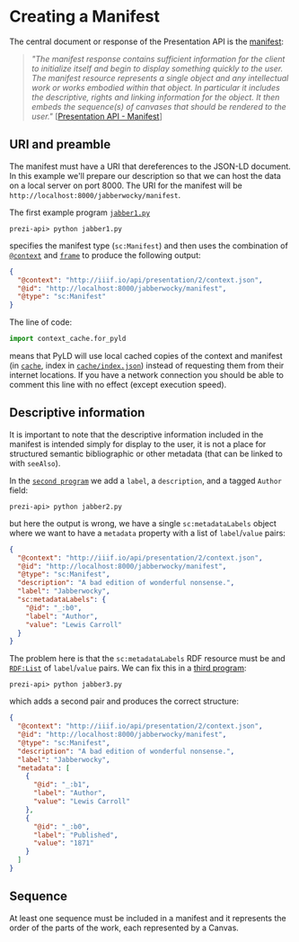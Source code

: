 # Creating a Manifest

The central document or response of the Presentation API is the [manifest](http://iiif.io/api/presentation/2.1/#manifest):

> _"The manifest response contains sufficient information for the client to initialize itself and begin to display something quickly to the user. The manifest resource represents a single object and any intellectual work or works embodied within that object. In particular it includes the descriptive, rights and linking information for the object. It then embeds the sequence(s) of canvases that should be rendered to the user."_ \[[Presentation API - Manifest](http://iiif.io/api/presentation/2.1/#manifest)]

## URI and preamble

The manifest must have a URI that dereferences to the JSON-LD document. In this example we'll prepare our description so that we can host the data on a local server on port 8000. The URI for the manifest will be `http://localhost:8000/jabberwocky/manifest`.

The first example program [`jabber1.py`](jabber1.py)

``` shell
prezi-api> python jabber1.py
```

specifies the manifest type (`sc:Manifest`) and then uses the combination of [`@context`](http://iiif.io/api/presentation/2/context.json) and [`frame`](http://iiif.io/api/presentation/2/manifest_frame.json) to produce the following output:

``` json
{
  "@context": "http://iiif.io/api/presentation/2/context.json",
  "@id": "http://localhost:8000/jabberwocky/manifest",
  "@type": "sc:Manifest"
}
```

The line of code:

``` python
import context_cache.for_pyld
```

means that PyLD will use local cached copies of the context and manifest (in [`cache`](../cache), index in [`cache/index.json`](../cache/index.json)) instead of requesting them from their internet locations. If you have a network connection you should be able to comment this line with no effect (except execution speed).

## Descriptive information

It is important to note that the descriptive information included in the manifest is intended simply for display to the user, it is not a place for structured semantic bibliographic or other metadata (that can be linked to with `seeAlso`).

In the [`second program`](jabber2.py) we add a `label`, a `description`, and a tagged `Author` field:

``` shell
prezi-api> python jabber2.py
```

but here the output is wrong, we have a single `sc:metadataLabels` object where we want to have a `metadata` property with a list of `label`/`value` pairs:

``` json
{
  "@context": "http://iiif.io/api/presentation/2/context.json",
  "@id": "http://localhost:8000/jabberwocky/manifest",
  "@type": "sc:Manifest",
  "description": "A bad edition of wonderful nonsense.",
  "label": "Jabberwocky",
  "sc:metadataLabels": {
    "@id": "_:b0",
    "label": "Author",
    "value": "Lewis Carroll"
  }
}
```

The problem here is that the `sc:metadataLabels` RDF resource must be and [`RDF:List`](https://www.w3.org/TR/rdf-schema/#ch_list) of `label`/`value` pairs. We can fix this in a [third program](jabber3.py):

``` shell
prezi-api> python jabber3.py
```

which adds a second pair and produces the correct structure:

``` json
{
  "@context": "http://iiif.io/api/presentation/2/context.json",
  "@id": "http://localhost:8000/jabberwocky/manifest",
  "@type": "sc:Manifest",
  "description": "A bad edition of wonderful nonsense.",
  "label": "Jabberwocky",
  "metadata": [
    {
      "@id": "_:b1",
      "label": "Author",
      "value": "Lewis Carroll"
    },
    {
      "@id": "_:b0",
      "label": "Published",
      "value": "1871"
    }
  ]
}
```

## Sequence

At least one sequence must be included in a manifest and it represents the order of the parts of the work, each represented by a Canvas.